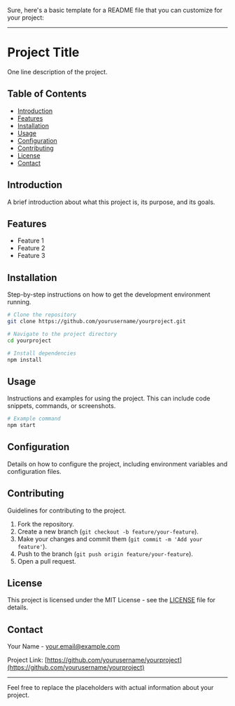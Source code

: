 Sure, here's a basic template for a README file that you can customize for your project:

---

# Project Title

One line description of the project.

## Table of Contents
- [Introduction](#introduction)
- [Features](#features)
- [Installation](#installation)
- [Usage](#usage)
- [Configuration](#configuration)
- [Contributing](#contributing)
- [License](#license)
- [Contact](#contact)

## Introduction
A brief introduction about what this project is, its purpose, and its goals.

## Features
- Feature 1
- Feature 2
- Feature 3

## Installation
Step-by-step instructions on how to get the development environment running.

```bash
# Clone the repository
git clone https://github.com/yourusername/yourproject.git

# Navigate to the project directory
cd yourproject

# Install dependencies
npm install
```

## Usage
Instructions and examples for using the project. This can include code snippets, commands, or screenshots.

```bash
# Example command
npm start
```

## Configuration
Details on how to configure the project, including environment variables and configuration files.

## Contributing
Guidelines for contributing to the project.

1. Fork the repository.
2. Create a new branch (`git checkout -b feature/your-feature`).
3. Make your changes and commit them (`git commit -m 'Add your feature'`).
4. Push to the branch (`git push origin feature/your-feature`).
5. Open a pull request.

## License
This project is licensed under the MIT License - see the [LICENSE](LICENSE) file for details.

## Contact
Your Name - [your.email@example.com](mailto:your.email@example.com)

Project Link: [https://github.com/yourusername/yourproject](https://github.com/yourusername/yourproject)

---

Feel free to replace the placeholders with actual information about your project.